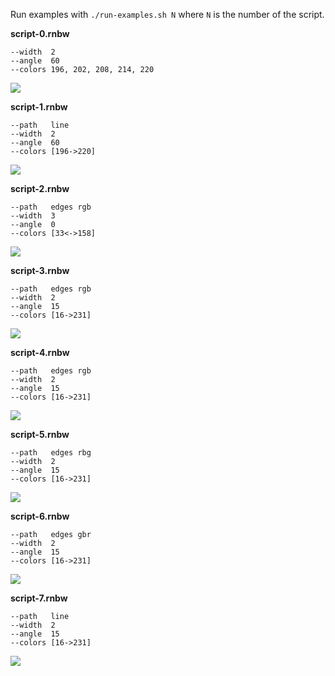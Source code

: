 Run examples with `./run-examples.sh N` where `N` is the number of the script.

**script-0.rnbw**  
```
--width  2     
--angle  60    
--colors 196, 202, 208, 214, 220   
```
![](https://user-images.githubusercontent.com/22116479/32402021-f3596bb0-c123-11e7-9e37-d4c3c4eb6215.png)

**script-1.rnbw**  
```
--path   line
--width  2
--angle  60
--colors [196->220]
```
![](https://user-images.githubusercontent.com/22116479/32402020-f3403fb4-c123-11e7-95da-d0e416a630c5.png)
  
**script-2.rnbw**  
```
--path   edges rgb
--width  3
--angle  0
--colors [33<->158]
```
![](https://user-images.githubusercontent.com/22116479/32402019-f3279a68-c123-11e7-9d36-b7c98f4274e9.png)

**script-3.rnbw**  
```
--path   edges rgb
--width  2
--angle  15
--colors [16->231]
```
![](https://user-images.githubusercontent.com/22116479/32402018-f30d32fe-c123-11e7-9064-b6ed20ae7f7f.png)

**script-4.rnbw**  
```
--path   edges rgb
--width  2
--angle  15
--colors [16->231]
```
![](https://user-images.githubusercontent.com/22116479/32402017-f2f3f67c-c123-11e7-99da-712c791fb6ad.png)

**script-5.rnbw**  
```
--path   edges rbg
--width  2
--angle  15
--colors [16->231]
```
![](https://user-images.githubusercontent.com/22116479/32402016-f2dafcda-c123-11e7-9d57-fb2b46ed7dc1.png)

**script-6.rnbw**  
```
--path   edges gbr
--width  2
--angle  15
--colors [16->231]
```
![](https://user-images.githubusercontent.com/22116479/32402015-f2c21134-c123-11e7-97da-d0e1b7675ce8.png)

**script-7.rnbw**  
```
--path   line
--width  2
--angle  15
--colors [16->231]
```
![](https://user-images.githubusercontent.com/22116479/32402014-f2a622b2-c123-11e7-9744-f0d512858e11.png)


